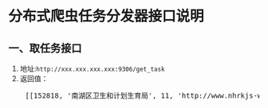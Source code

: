 分布式爬虫任务分发器接口说明
====
一、取任务接口
-------
1. 地址:`http://xxx.xxx.xxx.xxx:9306/get_task`
2. 返回值：
<pre>
    [[152818, '南湖区卫生和计划生育局', 11, 'http://www.nhrkjs-ws.gov.cn', 41], [152819, '宁波市鄞州区人民检察院', 11, 'http://www.nbyzjcy.gov.cn', 42], [152820, '普陀区人大常委会办公室', 11, 'http://www.zsptrd.gov.cn', 43], [152821, '中共云和县委政法委员会', 11, 'http://payh.gov.cn', 44], [152822, '绍兴市规划局上虞区分局', 11, 'http://www.sygh.gov.cn', 45], [152823, '台州市生活服务网络中心', 11, 'http://www.tz8890.gov.cn', 46], [152824, '桐乡市行政审批服务中心', 11, 'http://www.txsp.gov.cn', 47], [152825, '永康市卫生和计划生育局', 11, 'http://www.ykws.gov.cn', 48], [152826, '宁波市江北区人民检察院', 11, 'http://www.nbjbjcy.gov.cn', 49], [152827, '金华市网上政务服务大厅', 11, 'http://www.wcxz.gov.cn', 50]]
</pre>